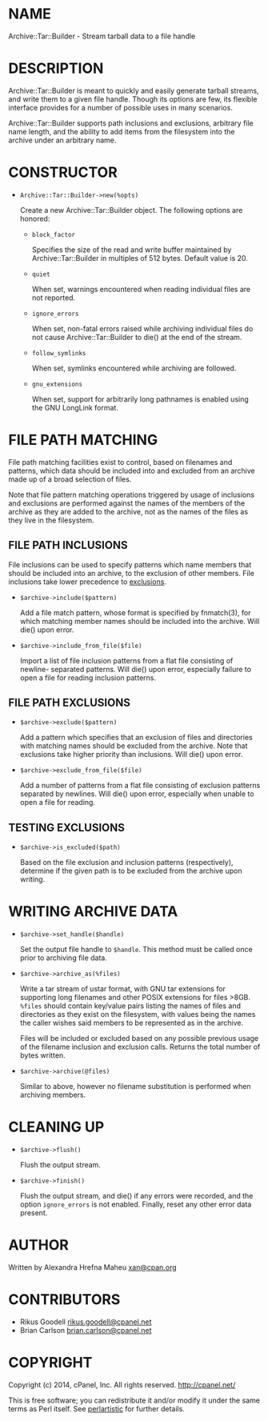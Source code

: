 # NAME

Archive::Tar::Builder - Stream tarball data to a file handle

# DESCRIPTION

Archive::Tar::Builder is meant to quickly and easily generate tarball streams,
and write them to a given file handle.  Though its options are few, its flexible
interface provides for a number of possible uses in many scenarios.

Archive::Tar::Builder supports path inclusions and exclusions, arbitrary file
name length, and the ability to add items from the filesystem into the archive
under an arbitrary name.

# CONSTRUCTOR

- `Archive::Tar::Builder->new(%opts)`

    Create a new Archive::Tar::Builder object.  The following options are honored:

    - `block_factor`

        Specifies the size of the read and write buffer maintained by
        Archive::Tar::Builder in multiples of 512 bytes.  Default value is 20.

    - `quiet`

        When set, warnings encountered when reading individual files are not reported.

    - `ignore_errors`

        When set, non-fatal errors raised while archiving individual files do not
        cause Archive::Tar::Builder to die() at the end of the stream.

    - `follow_symlinks`

        When set, symlinks encountered while archiving are followed.

    - `gnu_extensions`

        When set, support for arbitrarily long pathnames is enabled using the GNU
        LongLink format.

# FILE PATH MATCHING

File path matching facilities exist to control, based on filenames and patterns,
which data should be included into and excluded from an archive made up of a
broad selection of files.

Note that file pattern matching operations triggered by usage of inclusions and
exclusions are performed against the names of the members of the archive as they
are added to the archive, not as the names of the files as they live in the
filesystem.

## FILE PATH INCLUSIONS

File inclusions can be used to specify patterns which name members that should
be included into an archive, to the exclusion of other members.  File inclusions
take lower precedence to [exclusions](https://metacpan.org/pod/FILE&#x20;PATH&#x20;EXCLUSIONS).

- `$archive->include($pattern)`

    Add a file match pattern, whose format is specified by fnmatch(3), for which
    matching member names should be included into the archive.  Will die() upon
    error.

- `$archive->include_from_file($file)`

    Import a list of file inclusion patterns from a flat file consisting of newline-
    separated patterns.  Will die() upon error, especially failure to open a file
    for reading inclusion patterns.

## FILE PATH EXCLUSIONS

- `$archive->exclude($pattern)`

    Add a pattern which specifies that an exclusion of files and directories with
    matching names should be excluded from the archive.  Note that exclusions take
    higher priority than inclusions.  Will die() upon error.

- `$archive->exclude_from_file($file)`

    Add a number of patterns from a flat file consisting of exclusion patterns
    separated by newlines.  Will die() upon error, especially when unable to open a
    file for reading.

## TESTING EXCLUSIONS

- `$archive->is_excluded($path)`

    Based on the file exclusion and inclusion patterns (respectively), determine if
    the given path is to be excluded from the archive upon writing.

# WRITING ARCHIVE DATA

- `$archive->set_handle($handle)`

    Set the output file handle to `$handle`.  This method must be called once prior
    to archiving file data.

- `$archive->archive_as(%files)`

    Write a tar stream of ustar format, with GNU tar extensions for supporting long
    filenames and other POSIX extensions for files >8GB.  `%files` should contain
    key/value pairs listing the names of files and directories as they exist on the
    filesystem, with values being the names the caller wishes said members to be
    represented as in the archive.

    Files will be included or excluded based on any possible previous usage of the
    filename inclusion and exclusion calls.
    Returns the total number of bytes written.

- `$archive->archive(@files)`

    Similar to above, however no filename substitution is performed when archiving
    members.

# CLEANING UP

- `$archive->flush()`

    Flush the output stream.

- `$archive->finish()`

    Flush the output stream, and die() if any errors were recorded, and the option
    `ignore_errors` is not enabled.  Finally, reset any other error data present.

# AUTHOR

Written by Alexandra Hrefna Maheu <xan@cpan.org>

# CONTRIBUTORS

- Rikus Goodell <rikus.goodell@cpanel.net>
- Brian Carlson <brian.carlson@cpanel.net>

# COPYRIGHT

Copyright (c) 2014, cPanel, Inc.
All rights reserved.
http://cpanel.net/

This is free software; you can redistribute it and/or modify it under the same
terms as Perl itself.  See [perlartistic](https://metacpan.org/pod/perlartistic) for further details.
